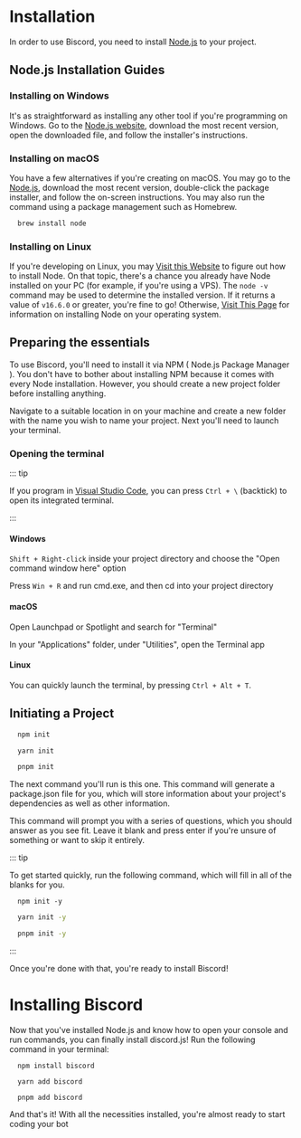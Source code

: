 # Installation

In order to use Biscord, you need to install [Node.js](https://nodejs.org/) to your project.


## Node.js Installation Guides

### Installing on Windows

It's as straightforward as installing any other tool if you're programming on Windows. Go to the [Node.js website](https://nodejs.org/), download the most recent version, open the downloaded file, and follow the installer's instructions.

### Installing on macOS

You have a few alternatives if you're creating on macOS. You may go to the [Node.js](https://nodejs.org/), download the most recent version, double-click the package installer, and follow the on-screen instructions. You may also run the command using a package management such as Homebrew.

``` bash
  brew install node
```

### Installing on Linux

If you're developing on Linux, you may [Visit this Website](https://nodejs.org/en/download/package-manager/) to figure out how to install Node. On that topic, there's a chance you already have Node installed on your PC (for example, if you're using a VPS). The `node -v` command may be used to determine the installed version. If it returns a value of `v16.6.0` or greater, you're fine to go! Otherwise, [Visit This Page](https://nodejs.org/en/download/package-manager/) for information on installing Node on your operating system.

## Preparing the essentials

To use Biscord, you'll need to install it via NPM ( Node.js Package Manager ). You don't have to bother about installing NPM because it comes with every Node installation. However, you should create a new project folder before installing anything.

Navigate to a suitable location in on your machine and create a new folder with the name you wish to name your project. Next you'll need to launch your terminal.

### Opening the terminal

::: tip
  
  If you program in [Visual Studio Code](https://code.visualstudio.com/), you can press ``Ctrl + \`` (backtick) to open its integrated terminal.

:::

#### Windows

`Shift + Right-click` inside your project directory and choose the "Open command window here" option

Press `Win + R` and run cmd.exe, and then cd into your project directory

#### macOS

Open Launchpad or Spotlight and search for "Terminal"

In your "Applications" folder, under "Utilities", open the Terminal app

#### Linux

You can quickly launch the terminal, by pressing `Ctrl + Alt + T`.

## Initiating a Project

``` bash NPM
  npm init
```
``` bash YARN
  yarn init
```
``` bash PNPM
  pnpm init
```

The next command you'll run is this one. This command will generate a package.json file for you, which will store information about your project's dependencies as well as other information.

This command will prompt you with a series of questions, which you should answer as you see fit. Leave it blank and press enter if you're unsure of something or want to skip it entirely.

::: tip

  To get started quickly, run the following command, which will fill in all of the blanks for you.

  ``` basah NPM
    npm init -y
  ```
  ``` bash YARN
    yarn init -y
  ```
  ``` bash PNPM
    pnpm init -y
  ```

:::

Once you're done with that, you're ready to install Biscord!

# Installing Biscord

Now that you've installed Node.js and know how to open your console and run commands, you can finally install discord.js! Run the following command in your terminal:

``` npm NPM
  npm install biscord
```
```yarn YARN
  yarn add biscord
```
``` pnpm PNPM
  pnpm add biscord
```

And that's it! With all the necessities installed, you're almost ready to start coding your bot